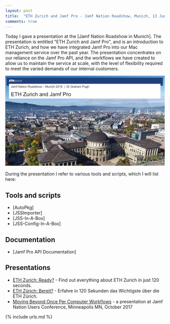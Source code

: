 ```yaml
---
layout: post
title:  "ETH Zurich and Jamf Pro - Jamf Nation Roadshow, Munich, 13 June 2018"
comments: true
---
```


Today I gave a presentation at the [Jamf Nation Roadshow in Munich]. The presentation is entitled "ETH Zurich and Jamf Pro", and is an introduction to ETH Zurich, and how we have integrated Jamf Pro into our Mac management service over the past year. The presentation concentrates on our reliance on the Jamf Pro API, and the workflows we have created to allow us to maintain the service at scale, with the level of flexibility required to meet the varied demands of our internal customers.

![img-1]

During the presentation I refer to various tools and scripts, which I will list here:


## Tools and scripts

* [AutoPkg]
* [JSSImporter]
* [JSS-In-A-Box]
* [JSS-Config-In-A-Box]


## Documentation

* [Jamf Pro API Documentation]


## Presentations

* [ETH Zurich: Ready?][1] - Find out everything about ETH Zurich in just 120 seconds.
* [ETH Zürich: Bereit?][2] - Erfahre in 120 Sekunden das Wichtigste über die ETH Zürich.
* [Moving Beyond Once Per Computer Workflows][3] - a presentation at Jamf Nation Users Conference, Minneapolis MN, October 2017

[1]: https://www.youtube.com/watch?v=IvbhVPLS2fM
[2]: https://www.youtube.com/watch?v=--aYHgPKGIs
[3]: https://www.jamf.com/blog/moving-beyond-once-per-computer-workflows/

[img-1]: /assets/images/jamf-roadshow-presentation-2018.jpg

{% include urls.md %}
